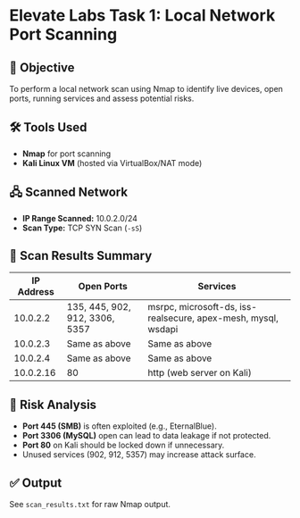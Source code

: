 
# Elevate Labs Task 1: Local Network Port Scanning

## 🎯 Objective
To perform a local network scan using Nmap to identify live devices, open ports, running services and assess potential risks.

## 🛠 Tools Used
- **Nmap** for port scanning
- **Kali Linux VM** (hosted via VirtualBox/NAT mode)

## 🖧 Scanned Network
- **IP Range Scanned:** 10.0.2.0/24
- **Scan Type:** TCP SYN Scan (`-sS`)

## 📄 Scan Results Summary

| IP Address | Open Ports | Services |
|------------|------------|----------|
| 10.0.2.2 | 135, 445, 902, 912, 3306, 5357 | msrpc, microsoft-ds, iss-realsecure, apex-mesh, mysql, wsdapi |
| 10.0.2.3 | Same as above | Same as above |
| 10.0.2.4 | Same as above | Same as above |
| 10.0.2.16 | 80 | http (web server on Kali) |

## 🔐 Risk Analysis

- **Port 445 (SMB)** is often exploited (e.g., EternalBlue).
- **Port 3306 (MySQL)** open can lead to data leakage if not protected.
- **Port 80** on Kali should be locked down if unnecessary.
- Unused services (902, 912, 5357) may increase attack surface.

## ✅ Output
See `scan_results.txt` for raw Nmap output.

